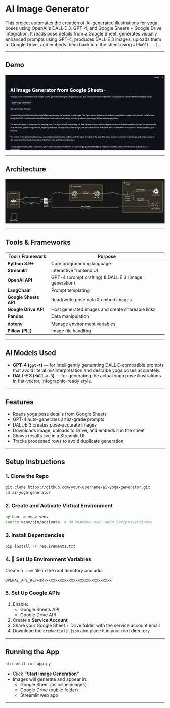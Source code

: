 
#  AI Image Generator

This project automates the creation of AI-generated illustrations for yoga poses using OpenAI's DALL·E 3, GPT-4, and Google Sheets + Google Drive integration. It reads pose details from a Google Sheet, generates visually enhanced prompts using GPT-4, produces DALL·E 3 images, uploads them to Google Drive, and embeds them back into the sheet using `=IMAGE(...)`.

---

##  Demo

<img src="./images/demo.png" alt="Demo Screenshot" width="600">

---

##  Architecture

<img src="images/architecture.png" alt="Architecture Diagram" width="600">

---

##  Tools & Frameworks

| Tool / Framework         | Purpose |
|--------------------------|---------|
| **Python 3.9+**          | Core programming language |
| **Streamlit**            | Interactive frontend UI |
| **OpenAI API**           | GPT-4 (prompt crafting) & DALL·E 3 (image generation) |
| **LangChain**            | Prompt templating |
| **Google Sheets API**    | Read/write pose data & embed images |
| **Google Drive API**     | Host generated images and create shareable links |
| **Pandas**               | Data manipulation |
| **dotenv**               | Manage environment variables |
| **Pillow (PIL)**         | Image file handling |

---

##  AI Models Used

- **GPT-4 (`gpt-4`)** — for intelligently generating DALL·E-compatible prompts that avoid literal misinterpretation and describe yoga poses accurately.
- **DALL·E 3 (`dall-e-3`)** — for generating the actual yoga pose illustrations in flat-vector, infographic-ready style.

---

##  Features

- Reads yoga pose details from Google Sheets
- GPT-4 auto-generates artist-grade prompts
- DALL·E 3 creates pose-accurate images
- Downloads image, uploads to Drive, and embeds it in the sheet
- Shows results live in a Streamlit UI
- Tracks processed rows to avoid duplicate generation

---

##  Setup Instructions

### 1.  Clone the Repo

```bash
git clone https://github.com/your-username/ai-yoga-generator.git
cd ai-yoga-generator
```

### 2.  Create and Activate Virtual Environment

```bash
python -m venv venv
source venv/bin/activate  # On Windows use: venv\Scripts\activate
```

### 3.  Install Dependencies

```bash
pip install -r requirements.txt
```

### 4. 🔐 Set Up Environment Variables

Create a `.env` file in the root directory and add:

```
OPENAI_API_KEY=sk-xxxxxxxxxxxxxxxxxxxxxxxxxxxxx
```

### 5.  Set Up Google APIs

1. Enable:
   - Google Sheets API
   - Google Drive API
2. Create a **Service Account**
3. Share your Google Sheet + Drive folder with the service account email
4. Download the `credentials.json` and place it in your root directory

---

##  Running the App

```bash
streamlit run app.py
```

- Click **"Start Image Generation"**
- Images will generate and appear in:
  - Google Sheet (as inline images)
  - Google Drive (public folder)
  - Streamlit web app

---






